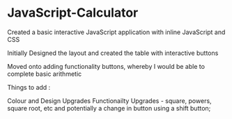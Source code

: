 # JavaScript-Calculator
Created a basic interactive JavaScript application with inline JavaScript and CSS

Initially Designed the layout and created the table with interactive buttons

Moved onto adding functionality buttons, whereby I would be able to complete basic arithmetic

Things to add :

Colour and Design Upgrades
Functionailty Upgrades - square, powers, square root, etc and potentially a change in button using a shift button;

